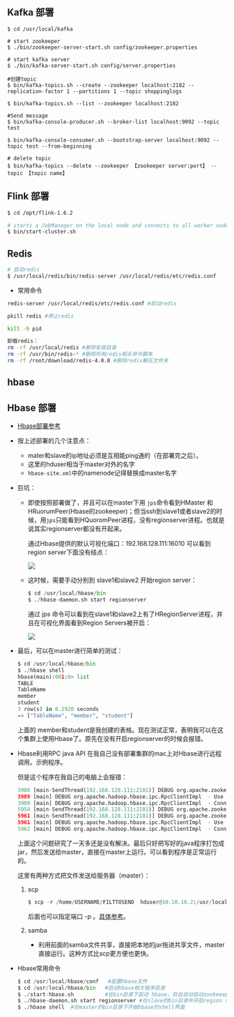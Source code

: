 ## Kafka 部署

```shell
$ cd /usr/local/kafka

# start zookeeper
$ ./bin/zookeeper-server-start.sh config/zookeeper.properties

# start kafka server
$ ./bin/kafka-server-start.sh config/server.properties

#创建topic
$ bin/kafka-topics.sh --create --zookeeper localhost:2182 --replication-factor 1 --partitions 1 --topic shoppinglogs

$ bin/kafka-topics.sh --list --zookeeper localhost:2182

#Send message
$ bin/kafka-console-producer.sh --broker-list localhost:9092 --topic test

$ bin/kafka-console-consumer.sh --bootstrap-server localhost:9092 --topic test --from-beginning

# delete topic
$ bin/kafka-topics --delete --zookeeper 【zookeeper server:port】 --topic 【topic name】
```

## Flink 部署

```bash
$ cd /opt/flink-1.6.2

# starts a JobManager on the local node and connects to all worker nodes listed in the slaves file to start the TaskManager on each node
$ bin/start-cluster.sh
```

## Redis

```bash
# 启动redis
$ /usr/local/redis/bin/redis-server /usr/local/redis/etc/redis.conf
```

* 常用命令

```bash
redis-server /usr/local/redis/etc/redis.conf #启动redis

pkill redis #停止redis

kill -9 pid

卸载redis：
rm -rf /usr/local/redis #删除安装目录
rm -rf /usr/bin/redis-* #删除所有redis相关命令脚本
rm -rf /root/download/redis-4.0.8 #删除redis解压文件夹
```

## hbase
## Hbase 部署

- [Hbase部署参考]([http://hbase.praveendeshmane.co.in/hbase/hbase-1-2-3-fully-distributed-mode-installation-on-ubuntu-14-04.jsp](http://hbase.praveendeshmane.co.in/hbase/hbase-1-2-3-fully-distributed-mode-installation-on-ubuntu-14-04.jsp))

- 按上述部署的几个注意点：

  - mater和slave的ip地址必须是互相能ping通的（在部署完之后）。
  - 这里的hduser相当于master对外的名字
  - `hbase-site.xml`中的namenode记得替换成master名字

- 巨坑：

  - 即使按照部署做了，并且可以在master下用 `jps`命令看到HMaster 和 HRuorumPeer(Hbase的zookeeper)；但当ssh到slave1或者slave2的时候，用`jps`只能看到HQuoromPeer进程，没有regionserver进程。也就是说其实regionserver都没有开起来。

    通过Hbase提供的默认可视化端口：192.168.128.111:16010 可以看到region server下面没有结点：

    ![](/Users/zhu/Documents/courses/Project/Images/Hbase1.png)

  - 这时候，需要手动分别到 slave1和slave2 开始region server：

    ```python
    $ cd /usr/local/hbase/bin
    $ ./hbase-daemon.sh start regionserver
    ```

    通过 jps 命令可以看到在slave1和slave2上有了HRegionServer进程，并且在可视化界面看到Region Servers被开启：

    ![](/Users/zhu/Documents/courses/Project/Images/Hbase2.png)

- 最后，可以在master进行简单的测试：

  ```python
  $ cd /usr/local/hbase/bin
  $ ./hbase shell
  hbase(main):001:0> list
  TABLE
  TableName
  member
  student                                                                      
  3 row(s) in 0.2920 seconds
  => ["TableName", "member", "student"]
  ```

  上面的 member和student是我创建的表格。现在测试正常，表明我可以在这个集群上使用Hbase了。原先在没有开启regionserver的时候会报错。

  

  

- Hbase利用RPC java API 在我自己没有部署集群的mac上对Hbase进行远程调用。示例程序。

  但是这个程序在我自己的电脑上会报错：

  ```python
  3908 [main-SendThread(192.168.128.111:2181)] DEBUG org.apache.zookeeper.ClientCnxn  - Reading reply sessionid:0x6b093bc95e0005, packet:: clientPath:null serverPath:null finished:false header:: 14,4  replyHeader:: 14,73014444100,0  request:: '/hbase/master,F  response:: #ffffffff000146d61737465723a31363030301affffffa7ffffffaf50ffffffbc41357450425546a13a77a68752d686b7510ffffff807d18ffffffa9ffffffa5ffffffefffffffc9ffffffb02d10018ffffff8a7d,s{73014444036,73014444036,1559228047291,1559228047291,0,0,0,102185568823476224,55,0,73014444036} 
  3909 [main] DEBUG org.apache.hadoop.hbase.ipc.RpcClientImpl  - Use SIMPLE authentication for service MasterService, sasl=false
  3909 [main] DEBUG org.apache.hadoop.hbase.ipc.RpcClientImpl  - Connecting to zhu-hku/192.168.128.111:16000
  5954 [main-SendThread(192.168.128.111:2181)] DEBUG org.apache.zookeeper.ClientCnxn  - Reading reply sessionid:0x6b093bc95e0005, packet:: clientPath:null serverPath:null finished:false header:: 15,3  replyHeader:: 15,73014444100,0  request:: '/hbase,F  response:: s{4294967298,4294967298,1559055464098,1559055464098,0,83,0,0,0,17,73014444056} 
  5961 [main-SendThread(192.168.128.111:2181)] DEBUG org.apache.zookeeper.ClientCnxn  - Reading reply sessionid:0x6b093bc95e0005, packet:: clientPath:null serverPath:null finished:false header:: 16,4  replyHeader:: 16,73014444100,0  request:: '/hbase/master,F  response:: #ffffffff000146d61737465723a31363030301affffffa7ffffffaf50ffffffbc41357450425546a13a77a68752d686b7510ffffff807d18ffffffa9ffffffa5ffffffefffffffc9ffffffb02d10018ffffff8a7d,s{73014444036,73014444036,1559228047291,1559228047291,0,0,0,102185568823476224,55,0,73014444036} 
  5961 [main] DEBUG org.apache.hadoop.hbase.ipc.RpcClientImpl  - Use SIMPLE authentication for service MasterService, sasl=false
  5962 [main] DEBUG org.apache.hadoop.hbase.ipc.RpcClientImpl  - Connecting to zhu-hku/192.168.128.111:16000
  ```

  上面这个问题研究了一天多还是没有解决。最后只好把写好的java程序打包成 jar，然后发送给master，直接在master上运行。可以看到程序是正常运行的。

  这里有两种方式把文件发送给服务器（master）：

  1. scp

     ```python
     $ scp -r /home/USERNAME/FILTTOSEND  hduser@10.10.10.2:/usr/local/hbase
     ```

     后面也可以指定端口 -p 。[具体参考](https://linuxtools-rst.readthedocs.io/zh_CN/latest/tool/scp.html)。

  2. samba

     - 利用前面的samba文件共享，直接把本地的jar拖进共享文件，master直接运行。这种方式比scp更方便也更快。
- Hbase常用命令
    ```python
    $ cd /usr/local/hbase/conf   #配置hbase文件
    $ cd /usr/local/hbase/bin   #启动hbase相关程序目录
    $ ./start-hbase.sh 			#在bin目录下启动 hbase，将会自动启动zookeeeper和HMaster
    $ ./hbase-daemon.sh start regionserver #在slave的bin目录中开启region server
    $ ./hbase shell  #在master的bin目录下开始hbase的shell界面
    ```



